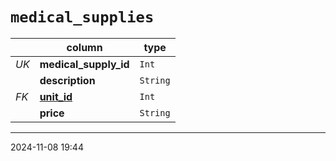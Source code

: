# `medical_supplies`

|      | column                    | type         |
| ---- | ------------------------- | ------------ |
| _UK_ | **medical_supply_id**     | `Int`        |
|      | **description**           | `String`     |
| _FK_ | [**unit_id**](./units.md) | `Int`        |
|      | **price**                 | `String` |

---

2024-11-08 19:44
